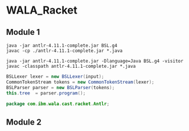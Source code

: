 # WALA_Racket
## Module 1
```
java -jar antlr-4.11.1-complete.jar BSL.g4
javac -cp ./antlr-4.11.1-complete.jar *.java

```
```
java -jar antlr-4.11.1-complete.jar -Dlanguage=Java BSL.g4 -visitor
javac -classpath antlr-4.11.1-complete.jar *.java
```
```java
BSLLexer lexer = new BSLLexer(input);
CommonTokenStream tokens = new CommonTokenStream(lexer);
BSLParser parser = new BSLParser(tokens);
this.tree  = parser.program();

```
```java
package com.ibm.wala.cast.racket.Antlr;
```
## Module 2
